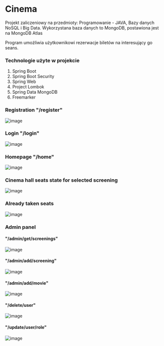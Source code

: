 # Cinema
Projekt zaliczeniowy na przedmioty: Programowanie - JAVA, Bazy danych NoSQL i Big Data.
Wykorzystana baza danych to MongoDB, postawiona jest na MongoDB Atlas

Program umożliwia użytkownikowi rezerwacje biletów na interesujący go seans.
### Technologie użyte w projekcie
1. Spring Boot
2. Spring Boot Security
3. Spring Web
4. Project Lombok
5. Spring Data MongoDB
6. Freemarker

### Registration "/register"
![image](https://user-images.githubusercontent.com/56031072/213288680-88dabf4c-d775-4f69-bc31-2d31703081d6.png)

### Login "/login"
![image](https://user-images.githubusercontent.com/56031072/213288799-69437ec8-5632-4a86-a7f9-c89e1ada5f22.png)

### Homepage "/home"
![image](https://user-images.githubusercontent.com/56031072/213281530-020f5956-2376-4db3-a358-1c703a4d13a8.png)

### Cinema hall seats state for selected screening
![image](https://user-images.githubusercontent.com/56031072/213283273-4cdaf39a-18b2-4e86-8c3b-9947f26f92f4.png)

### Already taken seats
![image](https://user-images.githubusercontent.com/56031072/213283575-18221964-5070-4662-87ca-1d2374d9d463.png)

### Admin panel
#### "/admin/get/screenings"
![image](https://user-images.githubusercontent.com/56031072/213285686-f8f0f895-28fe-4d06-8126-d90d1b341e7b.png)

#### "/admin/add/screening"
![image](https://user-images.githubusercontent.com/56031072/213286472-831fbed0-712b-4a48-a1ce-0024de25f91f.png)

#### "/admin/add/movie"
![image](https://user-images.githubusercontent.com/56031072/213286778-8edc4293-ac88-46dd-88cc-1a9f725908b4.png)

#### "/delete/user"
![image](https://user-images.githubusercontent.com/56031072/213287723-41a5fc83-1090-4dd3-918f-8ddbf21ac863.png)

#### "/update/user/role"
![image](https://user-images.githubusercontent.com/56031072/213288318-81d1103b-1a53-4f5c-b8d5-91ecf5a5a597.png)


